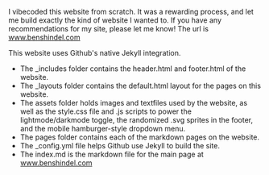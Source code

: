 I vibecoded this website from scratch. It was a rewarding process, and let me build exactly the kind of website I wanted to.  If you have any recommendations for my site, please let me know!  The url is www.benshindel.com

This website uses Github's native Jekyll integration.
- The _includes folder contains the header.html and footer.html of the website.
- The _layouts folder contains the default.html layout for the pages on this website.
- The assets folder holds images and textfiles used by the website, as well as the style.css file and .js scripts to power the lightmode/darkmode toggle, the randomized .svg sprites in the footer, and the mobile hamburger-style dropdown menu.
- The pages folder contains each of the markdown pages on the website.
- The _config.yml file helps Github use Jekyll to build the site.
- The index.md is the markdown file for the main page at www.benshindel.com
